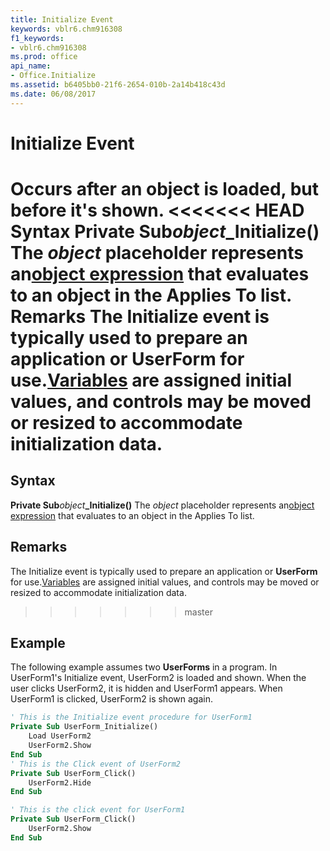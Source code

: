 ```yaml
---
title: Initialize Event
keywords: vblr6.chm916308
f1_keywords:
- vblr6.chm916308
ms.prod: office
api_name:
- Office.Initialize
ms.assetid: b6405bb0-21f6-2654-010b-2a14b418c43d
ms.date: 06/08/2017
---
```



# Initialize Event



Occurs after an object is loaded, but before it's shown.
<<<<<<< HEAD
 **Syntax**
 **Private Sub**_object_**_Initialize()**
The  _object_ placeholder represents an[object expression](../../Glossary/vbe-glossary.md) that evaluates to an object in the Applies To list.
 **Remarks**
The Initialize event is typically used to prepare an application or  **UserForm** for use.[Variables](../../Glossary/vbe-glossary.md) are assigned initial values, and controls may be moved or resized to accommodate initialization data.
=======

## Syntax

**Private Sub**_object_**_Initialize()**
The  _object_ placeholder represents an[object expression](../../Glossary/vbe-glossary.md#object-expression) that evaluates to an object in the Applies To list.

## Remarks

The Initialize event is typically used to prepare an application or  **UserForm** for use.[Variables](../../Glossary/vbe-glossary.md#variable) are assigned initial values, and controls may be moved or resized to accommodate initialization data.
>>>>>>> master

## Example

The following example assumes two  **UserForms** in a program. In UserForm1's Initialize event, UserForm2 is loaded and shown. When the user clicks UserForm2, it is hidden and UserForm1 appears. When UserForm1 is clicked, UserForm2 is shown again.


```vb
' This is the Initialize event procedure for UserForm1
Private Sub UserForm_Initialize()
    Load UserForm2
    UserForm2.Show
End Sub
' This is the Click event of UserForm2
Private Sub UserForm_Click()
    UserForm2.Hide
End Sub

' This is the click event for UserForm1
Private Sub UserForm_Click()
    UserForm2.Show
End Sub
```


